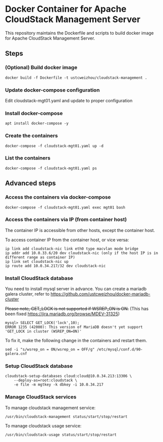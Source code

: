 # Docker Container for Apache CloudStack Management Server

This repository maintains the Dockerfile and scripts to build docker image for Apache CloudStack Management Server.

## Steps

### (Optional) Build docker image

    docker build -f Dockerfile -t ustcweizhou/cloudstack-management .

### Update docker-compose configuration

Edit cloudstack-mgt01.yaml and update to proper configuration

### Install docker-compose

    apt install docker-compose -y

### Create the containers

    docker-compose -f cloudstack-mgt01.yaml up -d

### List the containers

    docker-compose -f cloudstack-mgt01.yaml ps

##  Advanced steps

### Access the containers via docker-compose

    docker-compose -f cloudstack-mgt01.yaml exec mgt01 bash

### Access the containers via IP (from container host)

The container IP is accessible from other hosts, except the container host.

To access container IP from the container host, or vice versa:

    ip link add cloudstack-nic link eth0 type macvlan mode bridge
    ip addr add 10.0.33.6/20 dev cloudstack-nic (only if the host IP is in different range as container IP)
    ip link set cloudstack-nic up
    ip route add 10.0.34.217/32 dev cloudstack-nic

### Install CloudStack database

You need to install mysql server in advance.
You can create a mariadb galera cluster, refer to https://github.com/ustcweizhou/docker-mariadb-cluster

~~Please note, GET_LOCK is not supported if WSREP_ON is ON.~~ (This has been fixed https://jira.mariadb.org/browse/MDEV-31325)

    mysql> SELECT GET_LOCK('lock',10);
    ERROR 1235 (42000): This version of MariaDB doesn't yet support 'GET_LOCK in cluster (WSREP_ON=ON)'
    
To fix it, make the following change in the containers and restart them.

    sed -i "s/wsrep_on = ON/wsrep_on = OFF/g" /etc/mysql/conf.d/90-galera.cnf

### Setup CloudStack database

    cloudstack-setup-databases cloud:cloud@10.0.34.213:13306 \
        --deploy-as=root:cloudstack \
        -e file -m mgtkey -k dbkey -i 10.0.34.217

### Manage CloudStack services

To manage cloudstack management service:

    /usr/bin/cloudstack-management status/start/stop/restart

To manage cloudstack usage service:

    /usr/bin/cloudstack-usage status/start/stop/restart


